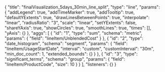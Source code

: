 {
  "title": "finalVisualization_5days_30min_line_split",
  "type": "line",
  "params": {
    "addLegend": true,
    "addTimeMarker": true,
    "addTooltip": true,
    "defaultYExtents": true,
    "drawLinesBetweenPoints": true,
    "interpolate": "linear",
    "radiusRatio": "3",
    "scale": "linear",
    "setYExtents": false,
    "shareYAxis": true,
    "showCircles": true,
    "smoothLines": true,
    "times": [],
    "yAxis": {}
  },
  "aggs": [
    {
      "id": "1",
      "type": "sum",
      "schema": "metric",
      "params": {
        "field": "lineItem/UnblendedCost"
      }
    },
    {
      "id": "2",
      "type": "date_histogram",
      "schema": "segment",
      "params": {
        "field": "lineItem/UsageStartDate",
        "interval": "custom",
        "customInterval": "30m",
        "min_doc_count": 1,
        "extended_bounds": {}
      }
    },
    {
      "id": "3",
      "type": "significant_terms",
      "schema": "group",
      "params": {
        "field": "lineItem/ProductCode",
        "size": 10
      }
    }
  ],
  "listeners": {}
}